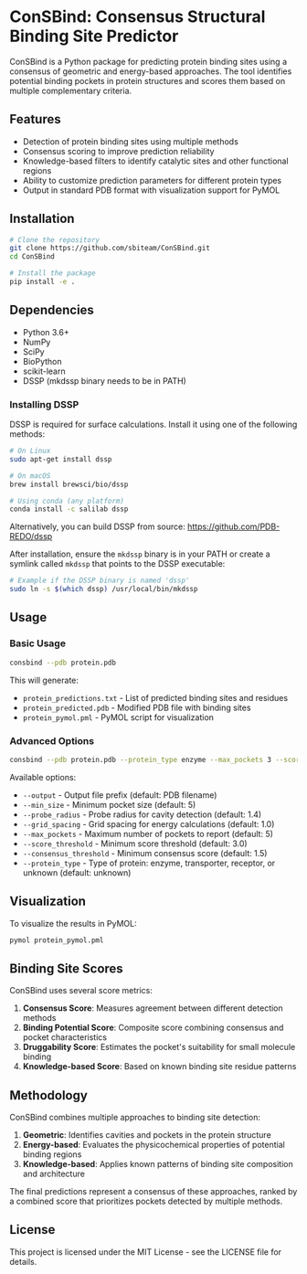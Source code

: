 # ConSBind: Consensus Structural Binding Site Predictor

ConSBind is a Python package for predicting protein binding sites using a consensus of geometric and energy-based approaches. The tool identifies potential binding pockets in protein structures and scores them based on multiple complementary criteria.

## Features

- Detection of protein binding sites using multiple methods
- Consensus scoring to improve prediction reliability
- Knowledge-based filters to identify catalytic sites and other functional regions
- Ability to customize prediction parameters for different protein types
- Output in standard PDB format with visualization support for PyMOL

## Installation

```bash
# Clone the repository
git clone https://github.com/sbiteam/ConSBind.git
cd ConSBind

# Install the package
pip install -e .
```

## Dependencies

- Python 3.6+
- NumPy
- SciPy
- BioPython
- scikit-learn
- DSSP (mkdssp binary needs to be in PATH)

### Installing DSSP

DSSP is required for surface calculations. Install it using one of the following methods:

```bash
# On Linux
sudo apt-get install dssp

# On macOS
brew install brewsci/bio/dssp

# Using conda (any platform)
conda install -c salilab dssp
```

Alternatively, you can build DSSP from source:
https://github.com/PDB-REDO/dssp

After installation, ensure the `mkdssp` binary is in your PATH or create a symlink called `mkdssp` that points to the DSSP executable:

```bash
# Example if the DSSP binary is named 'dssp'
sudo ln -s $(which dssp) /usr/local/bin/mkdssp
```

## Usage

### Basic Usage

```bash
consbind --pdb protein.pdb
```

This will generate:
- `protein_predictions.txt` - List of predicted binding sites and residues
- `protein_predicted.pdb` - Modified PDB file with binding sites
- `protein_pymol.pml` - PyMOL script for visualization

### Advanced Options

```bash
consbind --pdb protein.pdb --protein_type enzyme --max_pockets 3 --score_threshold 2.5
```

Available options:
- `--output` - Output file prefix (default: PDB filename)
- `--min_size` - Minimum pocket size (default: 5)
- `--probe_radius` - Probe radius for cavity detection (default: 1.4)
- `--grid_spacing` - Grid spacing for energy calculations (default: 1.0)
- `--max_pockets` - Maximum number of pockets to report (default: 5)
- `--score_threshold` - Minimum score threshold (default: 3.0)
- `--consensus_threshold` - Minimum consensus score (default: 1.5)
- `--protein_type` - Type of protein: enzyme, transporter, receptor, or unknown (default: unknown)

## Visualization

To visualize the results in PyMOL:

```bash
pymol protein_pymol.pml
```

## Binding Site Scores

ConSBind uses several score metrics:

1. **Consensus Score**: Measures agreement between different detection methods
2. **Binding Potential Score**: Composite score combining consensus and pocket characteristics
3. **Druggability Score**: Estimates the pocket's suitability for small molecule binding
4. **Knowledge-based Score**: Based on known binding site residue patterns

## Methodology

ConSBind combines multiple approaches to binding site detection:

1. **Geometric**: Identifies cavities and pockets in the protein structure
2. **Energy-based**: Evaluates the physicochemical properties of potential binding regions
3. **Knowledge-based**: Applies known patterns of binding site composition and architecture

The final predictions represent a consensus of these approaches, ranked by a combined score that prioritizes pockets detected by multiple methods.

## License

This project is licensed under the MIT License - see the LICENSE file for details.
